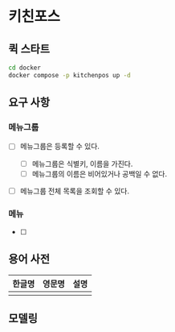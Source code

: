 # 키친포스

## 퀵 스타트

```sh
cd docker
docker compose -p kitchenpos up -d
```

## 요구 사항

### 메뉴그룹
- [ ] 메뉴그룹은 등록할 수 있다.
  - [ ] 메뉴그룹은 식별키, 이름을 가진다.
  - [ ] 메뉴그룹의 이름은 비어있거나 공백일 수 없다.
- [ ] 메뉴그룹 전체 목록을 조회할 수 있다.


### 메뉴
- [ ] 

## 용어 사전

| 한글명 | 영문명 | 설명 |
| --- | --- | --- |
|  |  |  |

## 모델링
